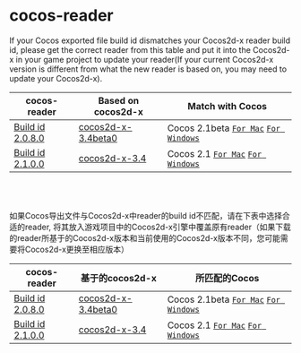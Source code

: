 cocos-reader
============
If your Cocos exported file build id dismatches your Cocos2d-x reader build id, please get the correct reader from this table and put it into the Cocos2d-x in your game project to update your reader(If your current Cocos2d-x version is different from  what the new reader is based on, you may need to update your Cocos2d-x).

| cocos-reader | Based on cocos2d-x | Match with Cocos |
| ------------ | ------------------ | ---------------- |
|[Build id 2.0.8.0](https://github.com/chukong/cocos-reader/tree/master/Cocos-2.1Beta)|[cocos2d-x-3.4beta0](http://www.cocos2d-x.org/filedown/cocos2d-x-3.4beta0.zip)|Cocos 2.1beta [`For Mac`](http://www.cocos2d-x.org/filedown/CocosStudioForMac-v2.1-Beta.dmg )  [`For Windows`](http://www.cocos2d-x.org/filedown/CocosStudioForWin-v2.1-Beta.exe) | 
|[Build id 2.1.0.0](https://github.com/chukong/cocos-reader/tree/master/Cocos-2.1)|[cocos2d-x-3.4](http://cocostudio.download.appget.cn/Cocos2D-X/cocos2d-x-3.4.zip)|Cocos 2.1 [`For Mac`](http://www.cocos2d-x.org/filedown/CocosStudioForMac-v2.1.dmg )  [`For Windows`](http://www.cocos2d-x.org/filedown/CocosStudioForWin-v2.1.exe) | 

<br><br><br>
如果Cocos导出文件与Cocos2d-x中reader的build id不匹配，请在下表中选择合适的reader, 将其放入游戏项目中的Cocos2d-x引擎中覆盖原有reader（如果下载的reader所基于的Cocos2d-x版本和当前使用的Cocos2d-x版本不同，您可能需要将Cocos2d-x更换至相应版本）

| cocos-reader | 基于的cocos2d-x | 所匹配的Cocos |
| ------------ | ------------------ | ---------------- |
|[Build id 2.0.8.0](https://github.com/chukong/cocos-reader/tree/master/Cocos-2.1Beta)|[cocos2d-x-3.4beta0](http://www.cocos2d-x.org/filedown/cocos2d-x-3.4beta0.zip)|Cocos 2.1beta [`For Mac`](http://www.cocos2d-x.org/filedown/CocosStudioForMac-v2.1-Beta.dmg )  [`For Windows`](http://www.cocos2d-x.org/filedown/CocosStudioForWin-v2.1-Beta.exe) | 
|[Build id 2.1.0.0](https://github.com/chukong/cocos-reader/tree/master/Cocos-2.1)|[cocos2d-x-3.4](http://cocostudio.download.appget.cn/Cocos2D-X/cocos2d-x-3.4.zip)|Cocos 2.1 [`For Mac`](http://www.cocos2d-x.org/filedown/CocosStudioForMac-v2.1.dmg )  [`For Windows`](http://www.cocos2d-x.org/filedown/CocosStudioForWin-v2.1.exe) | 